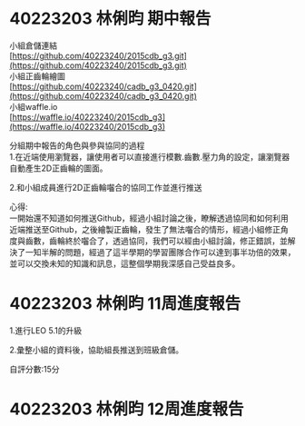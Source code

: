 # 40223203 林俐昀 期中報告
小組倉儲連結  
[https://github.com/40223240/2015cdb_g3.git](https://github.com/40223240/2015cdb_g3.git)  
小組正齒輪繪圖    
[https://github.com/40223240/cadb_g3_0420.git](https://github.com/40223240/cadb_g3_0420.git)  
小組waffle.io  
[https://waffle.io/40223240/2015cdb_g3](https://waffle.io/40223240/2015cdb_g3)  

分組期中報告的角色與參與協同的過程  
1.在近端使用瀏覽器，讓使用者可以直接進行模數.齒數.壓力角的設定，讓瀏覽器自動產生2D正齒輪的圖面。  

2.和小組成員進行2D正齒輪囓合的協同工作並進行推送  

心得:  
一開始還不知道如何推送Github，經過小組討論之後，瞭解透過協同和如何利用近端推送至Github，之後繪製正齒輪，發生了無法囓合的情形，經過小組修正角度與齒數，齒輪終於囓合了，透過協同，我們可以經由小組討論，修正錯誤，並解決了一知半解的問題，經過了這半學期的學習團隊合作可以達到事半功倍的效果，並可以交換未知的知識和訊息，這整個學期我深感自己受益良多。

# 40223203 林俐昀 11周進度報告

1.進行LEO 5.1的升級

2.彙整小組的資料後，協助組長推送到班級倉儲。

自評分數:15分

# 40223203 林俐昀 12周進度報告